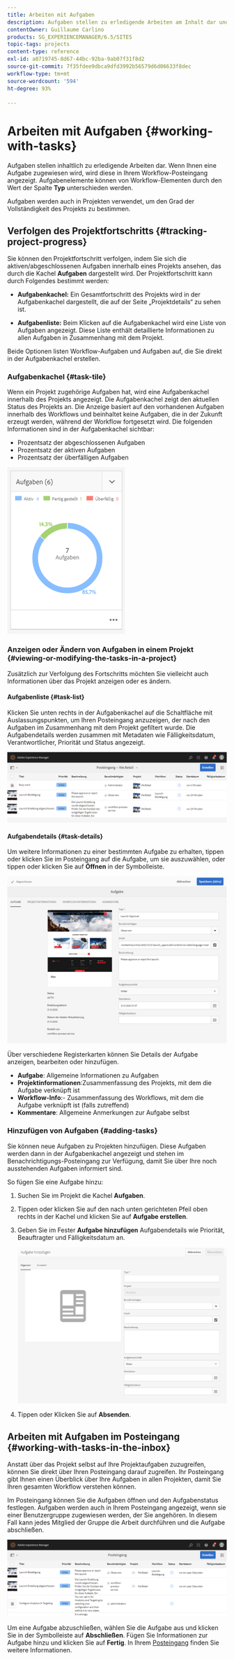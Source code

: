 ```yaml
---
title: Arbeiten mit Aufgaben
description: Aufgaben stellen zu erledigende Arbeiten am Inhalt dar und werden in Projekten verwendet, um den Grad der Vollständigkeit der laufenden Aufgaben zu bestimmen
contentOwner: Guillaume Carlino
products: SG_EXPERIENCEMANAGER/6.5/SITES
topic-tags: projects
content-type: reference
exl-id: a0719745-8d67-44bc-92ba-9ab07f31f8d2
source-git-commit: 7f35fdee9dbca9dfd3992b56579d6d06633f8dec
workflow-type: tm+mt
source-wordcount: '594'
ht-degree: 93%

---
```



# Arbeiten mit Aufgaben {#working-with-tasks}

Aufgaben stellen inhaltlich zu erledigende Arbeiten dar. Wenn Ihnen eine Aufgabe zugewiesen wird, wird diese in Ihrem Workflow-Posteingang angezeigt. Aufgabenelemente können von Workflow-Elementen durch den Wert der Spalte **Typ** unterschieden werden.

Aufgaben werden auch in Projekten verwendet, um den Grad der Vollständigkeit des Projekts zu bestimmen.

## Verfolgen des Projektfortschritts {#tracking-project-progress}

Sie können den Projektfortschritt verfolgen, indem Sie sich die aktiven/abgeschlossenen Aufgaben innerhalb eines Projekts ansehen, das durch die Kachel **Aufgaben** dargestellt wird. Der Projektfortschritt kann durch Folgendes bestimmt werden:

* **Aufgabenkachel:** Ein Gesamtfortschritt des Projekts wird in der Aufgabenkachel dargestellt, die auf der Seite „Projektdetails“ zu sehen ist.

* **Aufgabenliste:** Beim Klicken auf die Aufgabenkachel wird eine Liste von Aufgaben angezeigt. Diese Liste enthält detaillierte Informationen zu allen Aufgaben in Zusammenhang mit dem Projekt.

Beide Optionen listen Workflow-Aufgaben und Aufgaben auf, die Sie direkt in der Aufgabenkachel erstellen.

### Aufgabenkachel {#task-tile}

Wenn ein Projekt zugehörige Aufgaben hat, wird eine Aufgabenkachel innerhalb des Projekts angezeigt. Die Aufgabenkachel zeigt den aktuellen Status des Projekts an. Die Anzeige basiert auf den vorhandenen Aufgaben innerhalb des Workflows und beinhaltet keine Aufgaben, die in der Zukunft erzeugt werden, während der Workflow fortgesetzt wird. Die folgenden Informationen sind in der Aufgabenkachel sichtbar:

* Prozentsatz der abgeschlossenen Aufgaben
* Prozentsatz der aktiven Aufgaben
* Prozentsatz der überfälligen Aufgaben

![Aufgabenkachel](assets/project-tile-tasks.png) 

### Anzeigen oder Ändern von Aufgaben in einem Projekt {#viewing-or-modifying-the-tasks-in-a-project}

Zusätzlich zur Verfolgung des Fortschritts möchten Sie vielleicht auch Informationen über das Projekt anzeigen oder es ändern.

#### Aufgabenliste {#task-list}

Klicken Sie unten rechts in der Aufgabenkachel auf die Schaltfläche mit Auslassungspunkten, um Ihren Posteingang anzuzeigen, der nach den Aufgaben im Zusammenhang mit dem Projekt gefiltert wurde. Die Aufgabendetails werden zusammen mit Metadaten wie Fälligkeitsdatum, Verantwortlicher, Priorität und Status angezeigt.

![Posteingang für Projektaufgaben](assets/project-tasks.png)

#### Aufgabendetails {#task-details}

Um weitere Informationen zu einer bestimmten Aufgabe zu erhalten, tippen oder klicken Sie im Posteingang auf die Aufgabe, um sie auszuwählen, oder tippen oder klicken Sie auf **Öffnen** in der Symbolleiste.

![Aufgabendetails](assets/project-task-detail.png)

Über verschiedene Registerkarten können Sie Details der Aufgabe anzeigen, bearbeiten oder hinzufügen.

* **Aufgabe**: Allgemeine Informationen zu Aufgaben
* **Projektinformationen**:Zusammenfassung des Projekts, mit dem die Aufgabe verknüpft ist
* **Workflow-Info**:- Zusammenfassung des Workflows, mit dem die Aufgabe verknüpft ist (falls zutreffend)
* **Kommentare**: Allgemeine Anmerkungen zur Aufgabe selbst

### Hinzufügen von Aufgaben {#adding-tasks}

Sie können neue Aufgaben zu Projekten hinzufügen. Diese Aufgaben werden dann in der Aufgabenkachel angezeigt und stehen im Benachrichtigungs-Posteingang zur Verfügung, damit Sie über Ihre noch ausstehenden Aufgaben informiert sind.

So fügen Sie eine Aufgabe hinzu:

1. Suchen Sie im Projekt die Kachel **Aufgaben**.
1. Tippen oder klicken Sie auf den nach unten gerichteten Pfeil oben rechts in der Kachel und klicken Sie auf **Aufgabe erstellen**.
1. Geben Sie im Fester **Aufgabe hinzufügen** Aufgabendetails wie Priorität, Beauftragter und Fälligkeitsdatum an.

   ![Hinzufügen einer Aufgabe](assets/project-add-task.png)

1. Tippen oder Klicken Sie auf **Absenden**.

## Arbeiten mit Aufgaben im Posteingang {#working-with-tasks-in-the-inbox}

Anstatt über das Projekt selbst auf Ihre Projektaufgaben zuzugreifen, können Sie direkt über Ihren Posteingang darauf zugreifen. Ihr Posteingang gibt Ihnen einen Überblick über Ihre Aufgaben in allen Projekten, damit Sie Ihren gesamten Workflow verstehen können.

Im Posteingang können Sie die Aufgaben öffnen und den Aufgabenstatus festlegen. Aufgaben werden auch in Ihrem Posteingang angezeigt, wenn sie einer Benutzergruppe zugewiesen werden, der Sie angehören. In diesem Fall kann jedes Mitglied der Gruppe die Arbeit durchführen und die Aufgabe abschließen.

![Posteingang](assets/project-inbox.png)

Um eine Aufgabe abzuschließen, wählen Sie die Aufgabe aus und klicken Sie in der Symbolleiste auf **Abschließen**. Fügen Sie Informationen zur Aufgabe hinzu und klicken Sie auf **Fertig**. In Ihrem [Posteingang](/help/sites-authoring/inbox.md) finden Sie weitere Informationen.
